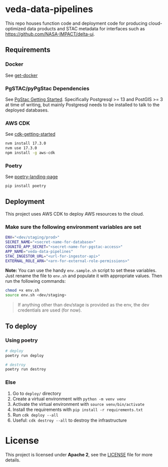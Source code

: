 # veda-data-pipelines

This repo houses function code and deployment code for producing cloud-optimized
data products and STAC metadata for interfaces such as https://github.com/NASA-IMPACT/delta-ui.

## Requirements

### Docker

See [get-docker](https://docs.docker.com/get-docker/)

### PgSTAC/pyPgStac Dependencies

See [PgStac Getting Started](https://stac-utils.github.io/pgstac/pgstac/). Specifically Postgresql >= 13 and PostGIS >= 3 at time of writing, but mainly Postgresql needs to be installed to talk to the deployed databases.

### AWS CDK

See [cdk-getting-started](https://docs.aws.amazon.com/cdk/v2/guide/getting_started.html)

```bash
nvm install 17.3.0
nvm use 17.3.0
npm install -g aws-cdk
```

### Poetry

See [poetry-landing-page](https://pypi.org/project/poetry/)

```bash
pip install poetry
```

## Deployment

This project uses AWS CDK to deploy AWS resources to the cloud.

### Make sure the following environment variables are set

```bash
ENV="<dev/staging/prod>"
SECRET_NAME="<secret-name-for-database>"
COGNITO_APP_SECRET="<secret-name-for-pgstac-access>"
APP_NAME="veda-data-pipelines"
STAC_INGESTOR_URL="<url-for-ingestor-api>"
EXTERNAL_ROLE_ARN="<arn-for-external-role-permissions>"
```

**Note:** You can use the handy `env.sample.sh` script to set these variables. Just rename the file to `env.sh` and populate it with appropriate values. Then run the following commands:

```bash
chmod +x env.sh
source env.sh <dev/staging>
```

> If anything other than dev/stage is provided as the env, the dev credentials are used (for now).

## To deploy

### Using poetry

```bash
# deploy
poetry run deploy

# destroy
poetry run destroy
```

### Else

1. Go to `deploy/` directory
2. Create a virtual environment with `python -m venv venv`
3. Activate the virtual environment with `source venv/bin/activate`
4. Install the requirements with `pip install -r requirements.txt`
5. Run `cdk deploy --all`
6. Useful: `cdk destroy --all` to destroy the infrastructure

# License
This project is licensed under **Apache 2**, see the [LICENSE](LICENSE) file for more details.


